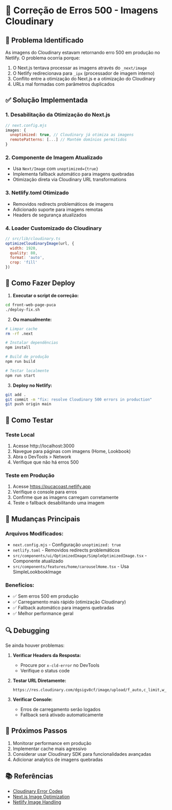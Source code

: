 # 🔧 Correção de Erros 500 - Imagens Cloudinary

## 🐛 Problema Identificado

As imagens do Cloudinary estavam retornando erro 500 em produção no Netlify. O problema ocorria porque:

1. O Next.js tentava processar as imagens através do `_next/image`
2. O Netlify redirecionava para `_ipx` (processador de imagem interno)
3. Conflito entre a otimização do Next.js e a otimização do Cloudinary
4. URLs mal formadas com parâmetros duplicados

## ✅ Solução Implementada

### 1. **Desabilitação da Otimização do Next.js**
```javascript
// next.config.mjs
images: {
  unoptimized: true, // Cloudinary já otimiza as imagens
  remotePatterns: [...] // Mantém domínios permitidos
}
```

### 2. **Componente de Imagem Atualizado**
- Usa `Next/Image` com `unoptimized={true}`
- Implementa fallback automático para imagens quebradas
- Otimização direta via Cloudinary URL transformations

### 3. **Netlify.toml Otimizado**
- Removidos redirects problemáticos de imagens
- Adicionado suporte para imagens remotas
- Headers de segurança atualizados

### 4. **Loader Customizado do Cloudinary**
```javascript
// src/lib/cloudinary.ts
optimizeCloudinaryImage(url, {
  width: 1920,
  quality: 80,
  format: 'auto',
  crop: 'fill'
})
```

## 🚀 Como Fazer Deploy

1. **Executar o script de correção:**
```bash
cd front-web-page-puca
./deploy-fix.sh
```

2. **Ou manualmente:**
```bash
# Limpar cache
rm -rf .next

# Instalar dependências
npm install

# Build de produção
npm run build

# Testar localmente
npm run start
```

3. **Deploy no Netlify:**
```bash
git add .
git commit -m "fix: resolve Cloudinary 500 errors in production"
git push origin main
```

## 🧪 Como Testar

### Teste Local
1. Acesse http://localhost:3000
2. Navegue para páginas com imagens (Home, Lookbook)
3. Abra o DevTools > Network
4. Verifique que não há erros 500

### Teste em Produção
1. Acesse https://pucacoast.netlify.app
2. Verifique o console para erros
3. Confirme que as imagens carregam corretamente
4. Teste o fallback desabilitando uma imagem

## 📝 Mudanças Principais

### Arquivos Modificados:
- `next.config.mjs` - Configuração `unoptimized: true`
- `netlify.toml` - Removidos redirects problemáticos
- `src/components/ui/OptimizedImage/SimpleOptimizedImage.tsx` - Componente atualizado
- `src/components/features/home/carouselHome.tsx` - Usa SimpleLookbookImage

### Benefícios:
- ✅ Sem erros 500 em produção
- ✅ Carregamento mais rápido (otimização Cloudinary)
- ✅ Fallback automático para imagens quebradas
- ✅ Melhor performance geral

## 🔍 Debugging

Se ainda houver problemas:

1. **Verificar Headers da Resposta:**
   - Procure por `x-cld-error` no DevTools
   - Verifique o status code

2. **Testar URL Diretamente:**
   ```
   https://res.cloudinary.com/dgsigv8cf/image/upload/f_auto,c_limit,w_1920,q_80/v1729657217/lookbook/nzhdreegsqg0awt5pmqs.jpg
   ```

3. **Verificar Console:**
   - Erros de carregamento serão logados
   - Fallback será ativado automaticamente

## 🎯 Próximos Passos

1. Monitorar performance em produção
2. Implementar cache mais agressivo
3. Considerar usar Cloudinary SDK para funcionalidades avançadas
4. Adicionar analytics de imagens quebradas

## 📚 Referências

- [Cloudinary Error Codes](https://cloudinary.com/documentation/diagnosing_error_codes_tutorial)
- [Next.js Image Optimization](https://nextjs.org/docs/app/building-your-application/optimizing/images)
- [Netlify Image Handling](https://docs.netlify.com/image-cdn/overview/) 